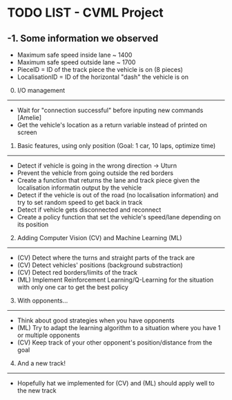 TODO LIST - CVML Project
========================


-1. Some information we observed
--------------------------------
- Maximum safe speed inside lane ~ 1400
- Maximum safe speed outside lane ~ 1700
- PieceID = ID of the track piece the vehicle is on (8 pieces)
- LocalisationID = ID of the horizontal "dash" the vehicle is on


0. I/O management
-----------------
- Wait for "connection successful" before inputing new commands [Amelie]
- Get the vehicle's location as a return variable instead of printed on screen


1. Basic features, using only position (Goal: 1 car, 10 laps, optimize time)
----------------------------------------------------------------------------
- Detect if vehicle is going in the wrong direction -> Uturn
- Prevent the vehicle from going outside the red borders
- Create a function that returns the lane and track piece given the localisation informatin output by the vehicle
- Detect if the vehicle is out of the road (no localisation information) and try to set random speed to get back in track
- Detect if vehicle gets disconnected and reconnect
- Create a policy function that set the vehicle's speed/lane depending on its position


2. Adding Computer Vision (CV) and Machine Learning (ML) 
--------------------------------------------------------
- (CV) Detect where the turns and straight parts of the track are
- (CV) Detect vehicles' positions (background substraction)
- (CV) Detect red borders/limits of the track
- (ML) Implement Reinforcement Learning/Q-Learning for the situation with only one car to get the best policy


3. With opponents...
---------------------
- Think about good strategies when you have opponents
- (ML) Try to adapt the learning algorithm to a situation where you have 1 or multiple opponents
- (CV) Keep track of your other opponent's position/distance from the goal

4. And a new track!
-------------------
- Hopefully hat we implemented for (CV) and (ML) should apply well to the new track